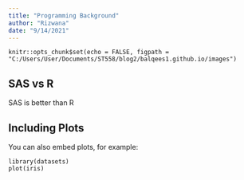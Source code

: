 ```yaml
---
title: "Programming Background"
author: "Rizwana"
date: "9/14/2021"
---
```


```{r setup, include=FALSE}
knitr::opts_chunk$set(echo = FALSE, figpath = "C:/Users/User/Documents/ST558/blog2/balqees1.github.io/images")
```

## SAS vs R

SAS is better than R
## Including Plots

You can also embed plots, for example:

```{r pressure, echo=FALSE,eval = TRUE}
library(datasets)
plot(iris)
```

